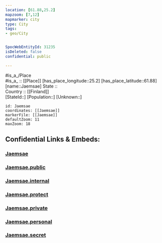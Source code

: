 ```yaml
---
location: [61.88,25.2] 
mapzoom: [7,12] 
mapmarker: city 
type: City
tags:
- geo/City


SpocWebEntityId: 31235
isDeleted: false
confidential: public

---
```

#is_a_/Place  
#is_a_ :: [[Place]] 
[has_place_longitude::25.2] 
[has_place_latitude::61.88] 
[name::Jaemsae] 
State ::  
Country :: [[Finland]]  
[StateId::] 
[Population::] 
[Unknown::] 


```leaflet
id: Jaemsae
coordinates: [[Jaemsae]] 
markerFile: [[Jaemsae]] 
defaultZoom: 11 
maxZoom: 18
```


## Confidential Links & Embeds: 

### [Jaemsae](/_Standards/Earth/Continent/Europe/Europe~North/Finland/Provinces~Finland/Western_Finland/counties~Western_Finland/Central_Finland/City/Jaemsae.md) 

### [Jaemsae.public](/_public/Earth/Continent/Europe/Europe~North/Finland/Provinces~Finland/Western_Finland/counties~Western_Finland/Central_Finland/City/Jaemsae.public.md) 

### [Jaemsae.internal](/_internal/Earth/Continent/Europe/Europe~North/Finland/Provinces~Finland/Western_Finland/counties~Western_Finland/Central_Finland/City/Jaemsae.internal.md) 

### [Jaemsae.protect](/_protect/Earth/Continent/Europe/Europe~North/Finland/Provinces~Finland/Western_Finland/counties~Western_Finland/Central_Finland/City/Jaemsae.protect.md) 

### [Jaemsae.private](/_private/Earth/Continent/Europe/Europe~North/Finland/Provinces~Finland/Western_Finland/counties~Western_Finland/Central_Finland/City/Jaemsae.private.md) 

### [Jaemsae.personal](/_personal/Earth/Continent/Europe/Europe~North/Finland/Provinces~Finland/Western_Finland/counties~Western_Finland/Central_Finland/City/Jaemsae.personal.md) 

### [Jaemsae.secret](/_secret/Earth/Continent/Europe/Europe~North/Finland/Provinces~Finland/Western_Finland/counties~Western_Finland/Central_Finland/City/Jaemsae.secret.md)

